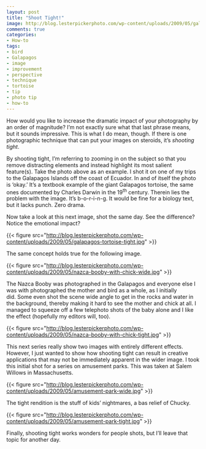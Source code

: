 ```yaml
---
layout: post
title: "Shoot Tight!"
image: http://blog.lesterpickerphoto.com/wp-content/uploads/2009/05/galapagos-tortoise-wide.jpg
comments: true
categories:
- How-to
tags:
- bird
- Galapagos
- image
- improvement
- perspective
- technique
- tortoise
- tip
- photo tip
- how-to
---
```

How would you like to increase the dramatic impact of your photography by an order of magnitude? I’m not exactly sure what that last phrase means, but it sounds impressive. This is what I do mean, though. If there is one photographic technique that can put your images on steroids, it’s <em>shooting tight</em>.

By shooting tight, I’m referring to zooming in on the subject so that you remove distracting elements and instead highlight its most salient feature(s). Take the photo above as an example. I shot it on one of my trips to the Galapagos Islands off the coast of Ecuador. In and of itself the photo is ‘okay.’ It’s a textbook example of the giant Galapagos tortoise, the same ones documented by Charles Darwin in the 19<sup>th</sup> century. Therein lies the problem with the image. It’s b-o-r-i-n-g. It would be fine for a biology text, but it lacks punch. Zero drama.

Now take a look at this next image, shot the same day. See the difference? Notice the emotional impact?

{{< figure src="http://blog.lesterpickerphoto.com/wp-content/uploads/2009/05/galapagos-tortoise-tight.jpg" >}}

The same concept holds true for the following image. 

{{< figure src="http://blog.lesterpickerphoto.com/wp-content/uploads/2009/05/nazca-booby-with-chick-wide.jpg" >}}

The Nazca Booby was photographed in the Galapagos and everyone else I was with photographed the mother and bird as a whole, as I initially did. Some even shot the scene wide angle to get in the rocks and water in the background, thereby making it hard to see the mother and chick at all. I managed to squeeze off a few telephoto shots of the baby alone and I like the effect (hopefully my editors will, too).

{{< figure src="http://blog.lesterpickerphoto.com/wp-content/uploads/2009/05/nazca-booby-with-chick-tight.jpg" >}}

This next series really show two images with entirely different effects. However, I just wanted to show how shooting tight can result in creative applications that may not be immediately apparent in the wider image. I took this initial shot for a series on amusement parks. This was taken at Salem Willows in Massachusetts.

{{< figure src="http://blog.lesterpickerphoto.com/wp-content/uploads/2009/05/amusement-park-wide.jpg" >}}

The tight rendition is the stuff of kids’ nightmares, a bas relief of Chucky.

{{< figure src="http://blog.lesterpickerphoto.com/wp-content/uploads/2009/05/amusement-park-tight.jpg" >}}

Finally, shooting tight works wonders for people shots, but I’ll leave that topic for another day.

